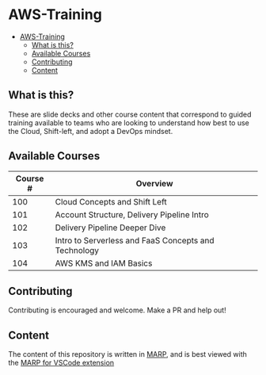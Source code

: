 # AWS-Training

- [AWS-Training](#aws-training)
  - [What is this?](#what-is-this)
  - [Available Courses](#available-courses)
  - [Contributing](#contributing)
  - [Content](#content)

## What is this?

These are slide decks and other course content that correspond to guided training available to teams who are looking to understand how best to use the Cloud, Shift-left, and adopt a DevOps mindset.

## Available Courses

| Course # | Overview |
|---|---|
| 100 | Cloud Concepts and Shift Left |
| 101 | Account Structure, Delivery Pipeline Intro |
| 102 | Delivery Pipeline Deeper Dive |
| 103 | Intro to Serverless and FaaS Concepts and Technology |
| 104 | AWS KMS and IAM Basics |

## Contributing

Contributing is encouraged and welcome.  Make a PR and help out!

## Content

The content of this repository is written in [MARP](https://github.com/marp-team/marp), and is best viewed with the [MARP for VSCode extension](https://marketplace.visualstudio.com/items?itemName=marp-team.marp-vscode)
